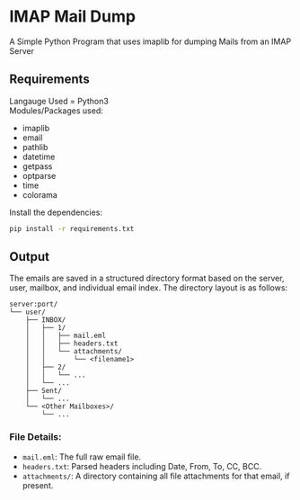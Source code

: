 # IMAP Mail Dump
A Simple Python Program that uses imaplib for dumping Mails from an IMAP Server
## Requirements
Langauge Used = Python3<br />
Modules/Packages used:
* imaplib
* email
* pathlib
* datetime
* getpass
* optparse
* time
* colorama
<!-- -->
Install the dependencies:
```bash
pip install -r requirements.txt
```
## Output
The emails are saved in a structured directory format based on the server, user, mailbox, and individual email index. The directory layout is as follows:
```
server:port/
└── user/
    ├── INBOX/
    │   ├── 1/
    │   │   ├── mail.eml
    │   │   ├── headers.txt
    │   │   └── attachments/
    │   │       └── <filename1>
    │   ├── 2/
    │   │   └── ...
    │   └── ...
    ├── Sent/
    │   └── ...
    └── <Other Mailboxes>/
        └── ...
```
### File Details:
* `mail.eml`: The full raw email file.
* `headers.txt`: Parsed headers including Date, From, To, CC, BCC.
* `attachments/`: A directory containing all file attachments for that email, if present.